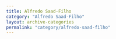 ```yaml
---
title: Alfredo Saad-Filho
category: "Alfredo Saad-Filho"
layout: archive-categories
permalink: "category/alfredo-saad-filho"
---
```

